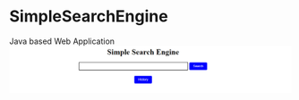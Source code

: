 # SimpleSearchEngine
Java based Web Application
![Index page](https://github.com/Surandan/SimpleSearchEngine/blob/main/Screenshot%202023-07-22%20000602.png?raw=true)
